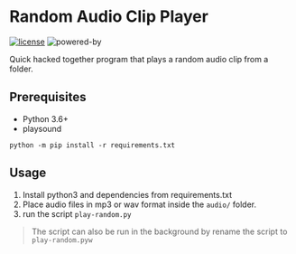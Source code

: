 # Random Audio Clip Player
[![license](https://img.shields.io/badge/License-MIT-default)](./LICENSE)
![powered-by](https://img.shields.io/badge/Powered_by-Python-yellow?logo=python)

Quick hacked together program that plays a random audio clip from a folder.


## Prerequisites
- Python 3.6+
- playsound

`python -m pip install -r requirements.txt`

## Usage
1. Install python3 and dependencies from requirements.txt
2. Place audio files in mp3 or wav format inside the `audio/` folder.
3. run the script `play-random.py`
> The script can also be run in the background by rename the script to `play-random.pyw`
